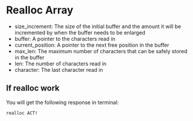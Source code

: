 # Realloc Array
* size_increment: The size of the initial buffer and the amount it will be incremented by when the buffer needs to be enlarged
* buffer: A pointer to the characters read in
* current_position: A pointer to the next free position in the buffer
* max_len: The maximum number of characters that can be safely stored in the buffer
* len: The number of characters read in
* character: The last character read in

## If realloc work
You will get the following response in terminal:
```shell
realloc ACT!
```
